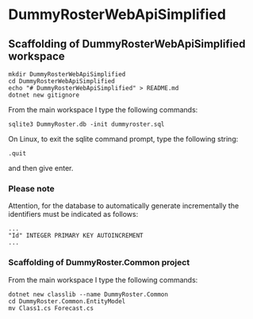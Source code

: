 # DummyRosterWebApiSimplified

## Scaffolding of DummyRosterWebApiSimplified workspace

```shell
mkdir DummyRosterWebApiSimplified
cd DummyRosterWebApiSimplified
echo "# DummyRosterWebApiSimplified" > README.md
dotnet new gitignore
```

From the main workspace I type the following commands:

```shell
sqlite3 DummyRoster.db -init dummyroster.sql
```

On Linux, to exit the sqlite command prompt, type the following string:

```text
.quit
```

and then give enter.

### Please note

Attention, for the database to automatically generate incrementally the identifiers must be indicated as follows:

```text
...
"Id" INTEGER PRIMARY KEY AUTOINCREMENT
...
```

### Scaffolding of DummyRoster.Common project

From the main workspace I type the following commands:

```shell
dotnet new classlib --name DummyRoster.Common
cd DummyRoster.Common.EntityModel
mv Class1.cs Forecast.cs
```

